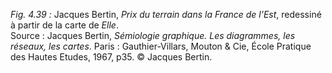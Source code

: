 *Fig. 4.39 :* Jacques Bertin, *Prix du terrain dans la France de l’Est*, redessiné à partir de la carte de *Elle*.  
Source : Jacques Bertin, *Sémiologie graphique. Les diagrammes, les réseaux, les cartes*. Paris : Gauthier-Villars, Mouton & Cie, École Pratique des Hautes Etudes, 1967, p35. © Jacques Bertin.